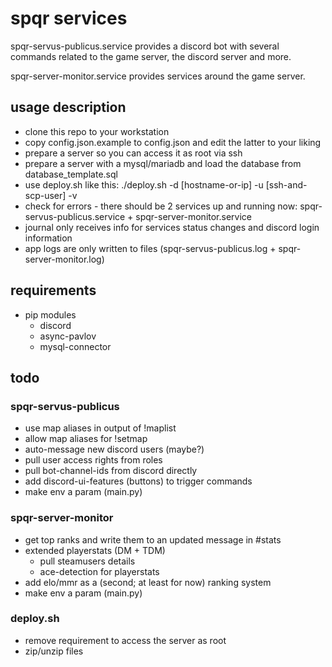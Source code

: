 # spqr services
spqr-servus-publicus.service provides a discord bot with several commands related to the game server, the discord server and more.

spqr-server-monitor.service provides services around the game server.

## usage description
* clone this repo to your workstation
* copy config.json.example to config.json and edit the latter to your liking
* prepare a server so you can access it as root via ssh
* prepare a server with a mysql/mariadb and load the database from database_template.sql
* use deploy.sh like this: ./deploy.sh -d [hostname-or-ip] -u [ssh-and-scp-user] -v
* check for errors - there should be 2 services up and running now: spqr-servus-publicus.service + spqr-server-monitor.service
* journal only receives info for services status changes and discord login information
* app logs are only written to files (spqr-servus-publicus.log + spqr-server-monitor.log)

## requirements
* pip modules
  * discord
  * async-pavlov
  * mysql-connector

## todo
### spqr-servus-publicus
* use map aliases in output of !maplist
* allow map aliases for !setmap
* auto-message new discord users (maybe?)
* pull user access rights from roles
* pull bot-channel-ids from discord directly
* add discord-ui-features (buttons) to trigger commands
* make env a param (main.py)

### spqr-server-monitor
* get top ranks and write them to an updated message in #stats
* extended playerstats (DM + TDM)
  * pull steamusers details
  * ace-detection for playerstats
* add elo/mmr as a (second; at least for now) ranking system
* make env a param (main.py)

### deploy.sh
* remove requirement to access the server as root
* zip/unzip files
